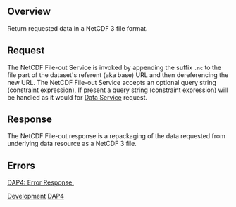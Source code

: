 ## Overview

Return requested data in a NetCDF 3 file format.

## Request

The NetCDF File-out Service is invoked by appending the suffix
<font size="2">`.nc`</font> to the file part of the dataset's referent
(aka base) URL and then dereferencing the new URL. The NetCDF File-out
Service accepts an optional query string (constraint expression), If
present a query string (constraint expression) will be handled as it
would for [Data Service](DAP4:_Data_Service "wikilink") request.

## Response

The NetCDF File-out response is a repackaging of the data requested from
underlying data resource as a NetCDF 3 file.

## Errors

[DAP4: Error Response.](DAP4:_Responses#Error_Response "wikilink")

[Development](Category:Development "wikilink")
[DAP4](Category:DAP4 "wikilink")
